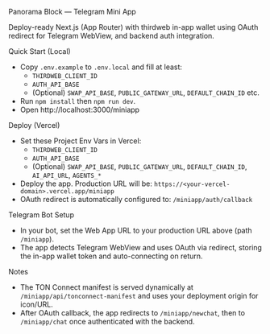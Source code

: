 Panorama Block — Telegram Mini App

Deploy-ready Next.js (App Router) with thirdweb in-app wallet using OAuth redirect for Telegram WebView, and backend auth integration.

Quick Start (Local)

- Copy `.env.example` to `.env.local` and fill at least:
  - `THIRDWEB_CLIENT_ID`
  - `AUTH_API_BASE`
  - (Optional) `SWAP_API_BASE`, `PUBLIC_GATEWAY_URL`, `DEFAULT_CHAIN_ID` etc.
- Run `npm install` then `npm run dev`.
- Open http://localhost:3000/miniapp

Deploy (Vercel)

- Set these Project Env Vars in Vercel:
  - `THIRDWEB_CLIENT_ID`
  - `AUTH_API_BASE`
  - (Optional) `SWAP_API_BASE`, `PUBLIC_GATEWAY_URL`, `DEFAULT_CHAIN_ID`, `AI_API_URL`, `AGENTS_*`
- Deploy the app. Production URL will be: `https://<your-vercel-domain>.vercel.app/miniapp`
- OAuth redirect is automatically configured to: `/miniapp/auth/callback`

Telegram Bot Setup

- In your bot, set the Web App URL to your production URL above (path `/miniapp`).
- The app detects Telegram WebView and uses OAuth via redirect, storing the in-app wallet token and auto-connecting on return.

Notes

- The TON Connect manifest is served dynamically at `/miniapp/api/tonconnect-manifest` and uses your deployment origin for icon/URL.
- After OAuth callback, the app redirects to `/miniapp/newchat`, then to `/miniapp/chat` once authenticated with the backend.
